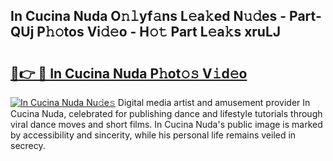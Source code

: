 ## In Cucina Nuda O𝚗𝚕yf𝚊ns L𝚎a𝚔ed N𝚞𝚍es - Part-QUj P𝚑𝚘tos Vi𝚍𝚎o - H𝚘𝚝 Part L𝚎a𝚔s xruLJ

# <h2><a href="http://kf18g0.oniu.top/?m=In+Cucina+Nuda">🔗👉 🔴 In Cucina Nuda P𝚑ot𝚘𝚜 V𝚒d𝚎o</a></h2>

[![In Cucina Nuda Nu𝚍e𝚜](https://i.imgur.com/0qMVB7G.gif)](http://kf18g0.oniu.top/?m=In+Cucina+Nuda)
Digital media artist and amusement provider In Cucina Nuda, celebrated for publishing dance and lifestyle tutorials through viral dance moves and short films. In Cucina Nuda's public image is marked by accessibility and sincerity, while his personal life remains veiled in secrecy.  
